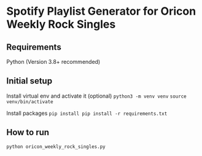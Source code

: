 # Spotify Playlist Generator for Oricon Weekly Rock Singles

## Requirements

Python (Version 3.8+ recommended)

## Initial setup

Install virtual env and activate it (optional)
`python3 -m venv venv`
`source venv/bin/activate`

Install packages
`pip install pip install -r requirements.txt`

## How to run

`python oricon_weekly_rock_singles.py`
